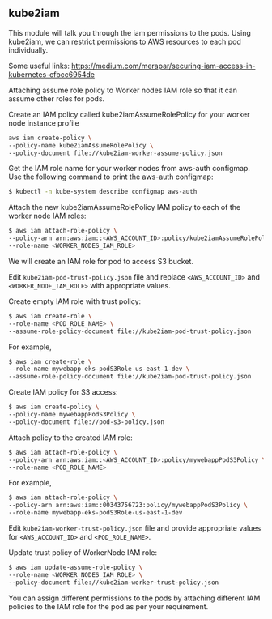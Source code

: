 ## kube2iam

This module will talk you through the iam permissions to the pods. Using kube2iam, we can restrict permissions to AWS resources to each pod individually.

Some useful links:
https://medium.com/merapar/securing-iam-access-in-kubernetes-cfbcc6954de

Attaching assume role policy to Worker nodes IAM role so that it can assume other roles for pods.

Create an IAM policy called kube2iamAssumeRolePolicy for your worker node instance profile

```bash
aws iam create-policy \
--policy-name kube2iamAssumeRolePolicy \
--policy-document file://kube2iam-worker-assume-policy.json
```

Get the IAM role name for your worker nodes from aws-auth configmap. Use the following command to print the aws-auth configmap:
```bash
$ kubectl -n kube-system describe configmap aws-auth
```

Attach the new kube2iamAssumeRolePolicy IAM policy to each of the worker node IAM roles:

```bash
$ aws iam attach-role-policy \
--policy-arn arn:aws:iam::<AWS_ACCOUNT_ID>:policy/kube2iamAssumeRolePolicy \
--role-name <WORKER_NODES_IAM_ROLE>
```

We will create an IAM role for pod to access S3 bucket.

Edit `kube2iam-pod-trust-policy.json` file and replace `<AWS_ACCOUNT_ID>` and `<WORKER_NODE_IAM_ROLE>` with appropriate values.

Create empty IAM role with trust policy:

```bash
$ aws iam create-role \
--role-name <POD_ROLE_NAME> \
--assume-role-policy-document file://kube2iam-pod-trust-policy.json
```
For example,

```bash
$ aws iam create-role \
--role-name mywebapp-eks-podS3Role-us-east-1-dev \
--assume-role-policy-document file://kube2iam-pod-trust-policy.json
```

Create IAM policy for S3 access:

```bash
$ aws iam create-policy \
--policy-name mywebappPodS3Policy \
--policy-document file://pod-s3-policy.json
```

Attach policy to the created IAM role:

```bash
$ aws iam attach-role-policy \
--policy-arn arn:aws:iam::<AWS_ACCOUNT_ID>:policy/mywebappPodS3Policy \
--role-name <POD_ROLE_NAME>
```

For example,
```bash
$ aws iam attach-role-policy \
--policy-arn arn:aws:iam::00343756723:policy/mywebappPodS3Policy \
--role-name mywebapp-eks-podS3Role-us-east-1-dev
```

Edit `kube2iam-worker-trust-policy.json` file and provide appropriate values for `<AWS_ACCOUNT_ID>` and `<POD_ROLE_NAME>`.

Update trust policy of WorkerNode IAM role:

```bash
$ aws iam update-assume-role-policy \
--role-name <WORKER_NODES_IAM_ROLE> \
--policy-document file://kube2iam-worker-trust-policy.json
```

You can assign different permissions to the pods by attaching different IAM policies to the IAM role for the pod as per your requirement.